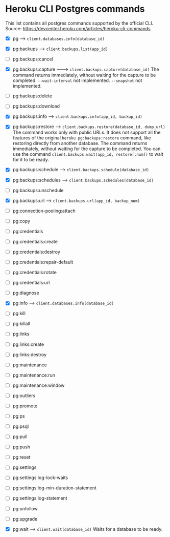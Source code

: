 # Heroku CLI Postgres commands

This list contains all postgres commands supported by the official CLI.
Source: https://devcenter.heroku.com/articles/heroku-cli-commands

- [x] pg --> `client.databases.info(database_id)`

- [x] pg:backups --> `client.backups.list(app_id)`

- [ ] pg:backups:cancel

- [x] pg:backups:capture ---> `client.backups.capture(database_id)`
The command returns immediately, without waiting for the capture to be completed.
`--wait-interval` not implemented. `--snapshot` not implemented.

- [ ] pg:backups:delete

- [ ] pg:backups:download

- [x] pg:backups:info --> `client.backups.info(app_id, backup_id)`

- [x] pg:backups:restore --> `client.backups.restore(database_id, dump_url)`
The command works only with public URLs. It does not support all the features of the original
`heroku pg:backups:restore` command, like restoring directly from another database.
The command returns immediately, without waiting for the capture to be completed.
You can use the command `client.backups.wait(app_id, restore[:num])` to wait for it to be ready.

- [x] pg:backups:schedule --> `client.backups.schedule(database_id)`


- [x] pg:backups:schedules --> `client.backups.schedules(database_id)`

- [ ] pg:backups:unschedule

- [x] pg:backups:url --> `client.backups.url(app_id, backup_num)`

- [ ] pg:connection-pooling:attach

- [ ] pg:copy

- [ ] pg:credentials

- [ ] pg:credentials:create

- [ ] pg:credentials:destroy

- [ ] pg:credentials:repair-default

- [ ] pg:credentials:rotate

- [ ] pg:credentials:url

- [ ] pg:diagnose

- [x] pg:info --> `client.databases.info(database_id)`

- [ ] pg:kill

- [ ] pg:killall

- [ ] pg:links

- [ ] pg:links:create

- [ ] pg:links:destroy

- [ ] pg:maintenance

- [ ] pg:maintenance:run

- [ ] pg:maintenance:window

- [ ] pg:outliers

- [ ] pg:promote

- [ ] pg:ps

- [ ] pg:psql

- [ ] pg:pull

- [ ] pg:push

- [ ] pg:reset

- [ ] pg:settings

- [ ] pg:settings:log-lock-waits

- [ ] pg:settings:log-min-duration-statement

- [ ] pg:settings:log-statement

- [ ] pg:unfollow

- [ ] pg:upgrade

- [x] pg:wait --> `client.wait(database_id)`
Waits for a database to be ready.
